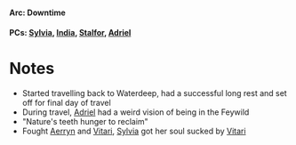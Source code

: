 #### Arc: Downtime
#### PCs: [Sylvia](PCs/Past/Sylvia.md), [India](PCs/Current/India.md), [Stalfor](PCs/Current/Stalfor.md), [Adriel](PCs/Past/Adriel.md)

# Notes
- Started travelling back to Waterdeep, had a successful long rest and set off for final day of travel
- During travel, [Adriel](PCs/Past/Adriel.md) had a weird vision of being in the Feywild
- "Nature's teeth hunger to reclaim"
- Fought [Aerryn](NPCs/Living/Aerryn.md) and [Vitari](PCs/Past/Vitari.md), [Sylvia](PCs/Past/Sylvia.md) got her soul sucked by [Vitari](PCs/Past/Vitari.md)